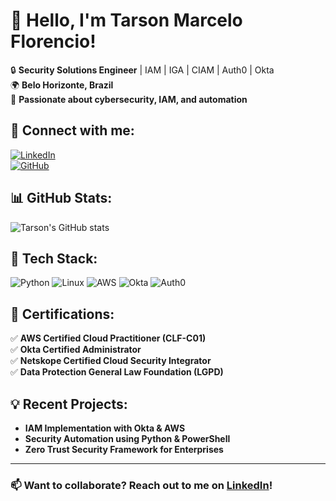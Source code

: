 # 👋 Hello, I'm Tarson Marcelo Florencio!

🔒 **Security Solutions Engineer** | IAM | IGA | CIAM | Auth0 | Okta  
🌍 **Belo Horizonte, Brazil**  
🚀 **Passionate about cybersecurity, IAM, and automation**  

## 🔗 Connect with me:
[![LinkedIn](https://img.shields.io/badge/LinkedIn-Profile-blue?logo=linkedin)](https://www.linkedin.com/in/tarsonmarceloflorencio)  
[![GitHub](https://img.shields.io/badge/GitHub-Profile-black?logo=github)](https://github.com/florenciotarson)  

## 📊 GitHub Stats:
![Tarson's GitHub stats](https://github-readme-stats.vercel.app/api?username=florenciotarson&show_icons=true&theme=dark)

## 🚀 Tech Stack:
![Python](https://img.shields.io/badge/Python-3776AB?style=flat&logo=python&logoColor=white)
![Linux](https://img.shields.io/badge/Linux-FCC624?style=flat&logo=linux&logoColor=black)
![AWS](https://img.shields.io/badge/AWS-232F3E?style=flat&logo=amazon-aws&logoColor=white)
![Okta](https://img.shields.io/badge/Okta-0073EC?style=flat&logo=okta&logoColor=white)
![Auth0](https://img.shields.io/badge/Auth0-EB5424?style=flat&logo=auth0&logoColor=white)

## 📖 Certifications:
✅ **AWS Certified Cloud Practitioner (CLF-C01)**  
✅ **Okta Certified Administrator**  
✅ **Netskope Certified Cloud Security Integrator**  
✅ **Data Protection General Law Foundation (LGPD)**  

## 💡 Recent Projects:
- **IAM Implementation with Okta & AWS**  
- **Security Automation using Python & PowerShell**  
- **Zero Trust Security Framework for Enterprises**  

---

### 📫 Want to collaborate? Reach out to me on [LinkedIn](https://www.linkedin.com/in/tarsonmarceloflorencio)!
